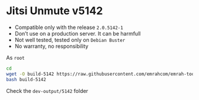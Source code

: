 Jitsi Unmute v5142
==================
* Compatible only with the release `2.0.5142-1`
* Don’t use on a production server. It can be harmfull
* Not well tested, tested only on `Debian Buster`
* No warranty, no responsibility

As `root`

```bash
cd
wget -O build-5142 https://raw.githubusercontent.com/emrahcom/emrah-tools/main/jitsi/unmute/5142/build
bash build-5142
```

Check the `dev-output/5142` folder
